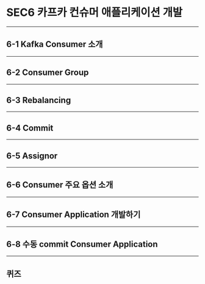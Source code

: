 # SEC6 카프카 컨슈머 애플리케이션 개발

---

## 6-1 Kafka Consumer 소개

---

## 6-2 Consumer Group

---

## 6-3 Rebalancing

---

## 6-4 Commit

---

## 6-5 Assignor

---

## 6-6 Consumer 주요 옵션 소개

---

## 6-7 Consumer Application 개발하기

---

## 6-8 수동 commit Consumer Application

---




## 퀴즈